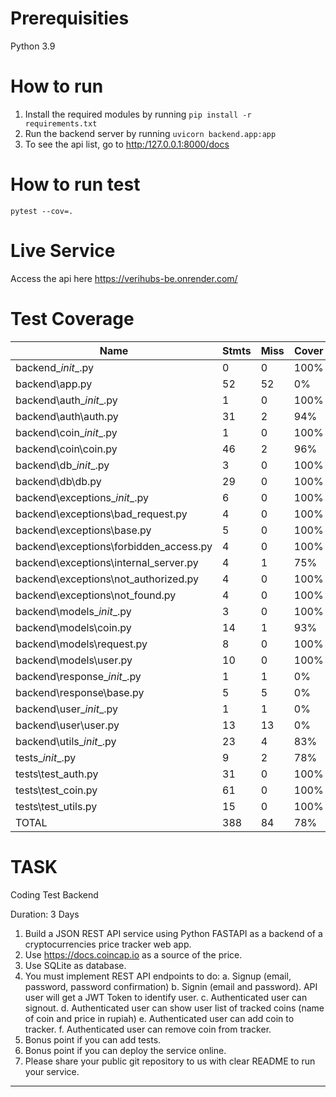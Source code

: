 # Prerequisities
   Python 3.9
# How to run
1. Install the required modules by running `pip install -r requirements.txt`
2. Run the backend server by running `uvicorn backend.app:app`
3. To see the api list, go to <http:/127.0.0.1:8000/docs>

# How to run test
    pytest --cov=.

# Live Service
Access the api here <https://verihubs-be.onrender.com/>

# Test Coverage
|Name                                     |Stmts |  Miss | Cover|
| --------------------------------------- | -----| ----- | -----|
|backend\__init__.py                      |    0 |     0 |  100%|
|backend\app.py                           |   52 |    52 |    0%|
|backend\auth\__init__.py                 |    1 |     0 |  100%|
|backend\auth\auth.py                     |   31 |     2 |   94%|
|backend\coin\__init__.py                 |    1 |     0 |  100%|
|backend\coin\coin.py                     |   46 |     2 |   96%|
|backend\db\__init__.py                   |    3 |     0 |  100%|
|backend\db\db.py                         |   29 |     0 |  100%|
|backend\exceptions\__init__.py           |    6 |     0 |  100%|
|backend\exceptions\bad_request.py        |    4 |     0 |  100%|
|backend\exceptions\base.py               |    5 |     0 |  100%|
|backend\exceptions\forbidden_access.py   |    4 |     0 |  100%|
|backend\exceptions\internal_server.py    |    4 |     1 |   75%|
|backend\exceptions\not_authorized.py     |    4 |     0 |  100%|
|backend\exceptions\not_found.py          |    4 |     0 |  100%|
|backend\models\__init__.py               |    3 |     0 |  100%|
|backend\models\coin.py                   |   14 |     1 |   93%|
|backend\models\request.py                |    8 |     0 |  100%|
|backend\models\user.py                   |   10 |     0 |  100%|
|backend\response\__init__.py             |    1 |     1 |    0%|
|backend\response\base.py                 |    5 |     5 |    0%|
|backend\user\__init__.py                 |    1 |     1 |    0%|
|backend\user\user.py                     |   13 |    13 |    0%|
|backend\utils\__init__.py                |   23 |     4 |   83%|
|tests\__init__.py                        |    9 |     2 |   78%|
|tests\test_auth.py                       |   31 |     0 |  100%|
|tests\test_coin.py                       |   61 |     0 |  100%|
|tests\test_utils.py                      |   15 |     0 |  100%|
|TOTAL                                    |  388 |    84 |   78%|

# TASK
Coding Test Backend

Duration: 3 Days

1. Build a JSON REST API service using Python FASTAPI as a backend of a cryptocurrencies price tracker web app.
2. Use <https://docs.coincap.io> as a source of the price.
3. Use SQLite as database.
4. You must implement REST API endpoints to do:
    a. Signup (email, password, password confirmation)
    b. Signin (email and password). API user will get a JWT Token to identify user.
    c. Authenticated user can signout.
    d. Authenticated user can show user list of tracked coins (name of coin and price in rupiah)
    e. Authenticated user can add coin to tracker.
    f. Authenticated user can remove coin from tracker.
5. Bonus point if you can add tests.
6. Bonus point if you can deploy the service online.
7. Please share your public git repository to us with clear README to run your service.

---